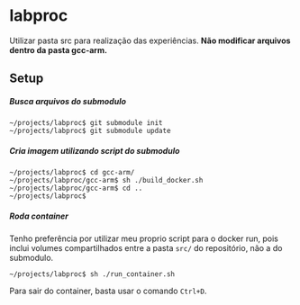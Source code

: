 # labproc

Utilizar pasta src para realização das experiências. **Não modificar arquivos dentro da pasta gcc-arm.**

## Setup

##### Busca arquivos do submodulo

```
~/projects/labproc$ git submodule init
~/projects/labproc$ git submodule update
```

##### Cria imagem utilizando script do submodulo

```
~/projects/labproc$ cd gcc-arm/
~/projects/labproc/gcc-arm$ sh ./build_docker.sh
~/projects/labproc/gcc-arm$ cd ..
~/projects/labproc$
```

##### Roda container

Tenho preferência por utilizar meu proprio script para o docker run, pois inclui volumes compartilhados entre a pasta `src/` do repositório, não a do submodulo.

```
~/projects/labproc$ sh ./run_container.sh
```

Para sair do container, basta usar o comando `Ctrl+D`.
